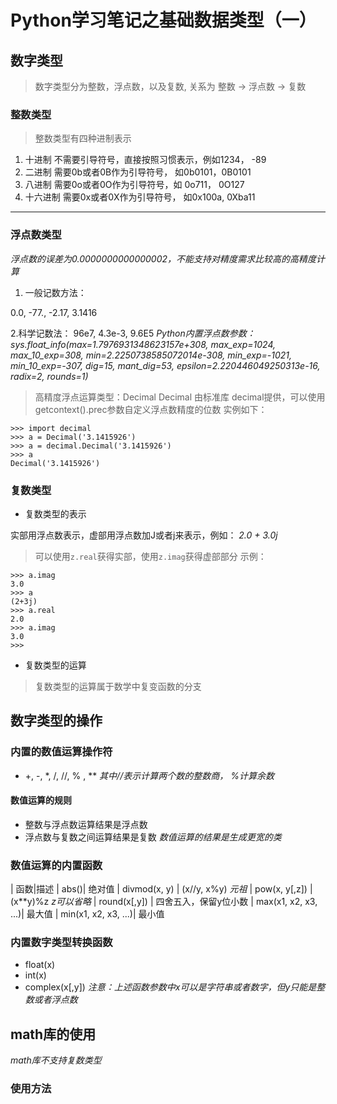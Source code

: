 # Python学习笔记之基础数据类型（一）
## 数字类型
> 数字类型分为整数，浮点数，以及复数, 关系为 整数 -> 浮点数 -> 复数
### 整数类型
> 整数类型有四种进制表示
1. 十进制  不需要引导符号，直接按照习惯表示，例如1234， -89
2. 二进制  需要0b或者0B作为引导符号， 如0b0101，0B0101
3. 八进制 需要0o或者0O作为引导符号，如 0o711， 0O127
4. 十六进制 需要0x或者0X作为引导符号， 如0x100a, 0Xba11
***
### 浮点数类型
*浮点数的误差为0.0000000000000002，不能支持对精度需求比较高的高精度计算*
1. 一般记数方法：

0.0, -77., -2.17, 3.1416

2.科学记数法：
96e7, 4.3e-3, 9.6E5
*Python内置浮点数参数：sys.float_info(max=1.7976931348623157e+308, max_exp=1024, max_10_exp=308, min=2.2250738585072014e-308, min_exp=-1021, min_10_exp=-307, dig=15, mant_dig=53, epsilon=2.220446049250313e-16, radix=2, rounds=1)*
> 高精度浮点运算类型：Decimal
> Decimal 由标准库 decimal提供，可以使用getcontext().prec参数自定义浮点数精度的位数
实例如下：
```
>>> import decimal
>>> a = Decimal('3.1415926')
>>> a = decimal.Decimal('3.1415926')
>>> a
Decimal('3.1415926')
```

### 复数类型
* 复数类型的表示

实部用浮点数表示，虚部用浮点数加J或者j来表示，例如：
*2.0 \+ 3.0j*
> 可以使用`z.real`获得实部，使用`z.imag`获得虚部部分
示例：
```
>>> a.imag
3.0
>>> a
(2+3j)
>>> a.real
2.0
>>> a.imag
3.0
>>> 
```
* 复数类型的运算
> 复数类型的运算属于数学中复变函数的分支

## 数字类型的操作
### 内置的数值运算操作符
* \+, \-, \*, /, //, % , \*\* *其中//表示计算两个数的整数商， %计算余数*
#### 数值运算的规则
* 整数与浮点数运算结果是浮点数
* 浮点数与复数之间运算结果是复数
*数值运算的结果是生成更宽的类*

### 数值运算的内置函数
| 函数|描述
| abs()| 绝对值
| divmod(x, y) | (x//y, x%y) *元祖*
| pow(x, y[,z]) | (x\*\*y)%z *z可以省略* 
| round(x[,y]) | 四舍五入，保留y位小数
| max(x1, x2, x3, ...)| 最大值
| min(x1, x2, x3, ...)| 最小值

### 内置数字类型转换函数
* float(x)
* int(x)
* complex(x[,y])
*注意：上述函数参数中x可以是字符串或者数字，但y只能是整数或者浮点数*

## math库的使用
*math库不支持复数类型*
### 使用方法
